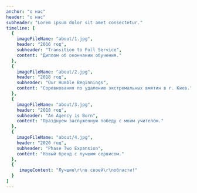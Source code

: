 ```yaml
---
anchor: "о нас"
header: "о нас"
subheader: "Lorem ipsum dolor sit amet consectetur."
timeline: [
  {
    imageFileName: "about/1.jpg",
    header: "2016 год",
    subheader: "Transition to Full Service",
    content: "Диплом об окончании обучения."
  },
  {
    imageFileName: "about/2.jpg",
    header: "2018 год",
    subheader: "Our Humble Beginnings",
    content: "Соревнования по удалению экстремальных вмятин в г. Киев."
  },
  {
    imageFileName: "about/3.jpg",
    header: "2018 год",
    subheader: "An Agency is Born",
    content: "Празднуем заслуженную победу с моим учителем."
  },
  {
    imageFileName: "about/4.jpg",
    header: "2020 год",
    subheader: "Phase Two Expansion",
    content: "Новый бренд с лучшим сервисом."
  },
  {
     imageContent: "Лучшие\r\nв своей\r\nобласти!"
  }
]
---
```


